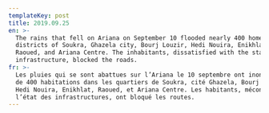 ```yaml
---
templateKey: post
title: 2019.09.25
en: >-
  The rains that fell on Ariana on September 10 flooded nearly 400 homes in the
  districts of Soukra, Ghazela city, Bourj Louzir, Hedi Nouira, Enikhlat,
  Raoued, and Ariana Centre. The inhabitants, dissatisfied with the state of the
  infrastructure, blocked the roads.
fr: >-
  Les pluies qui se sont abattues sur l’Ariana le 10 septembre ont inondé près
  de 400 habitations dans les quartiers de Soukra, cité Ghazela, Bourj Louzir,
  Hedi Nouira, Enikhlat, Raoued, et Ariana Centre. Les habitants, mécontents de
  l’état des infrastructures, ont bloqué les routes.
---
```


